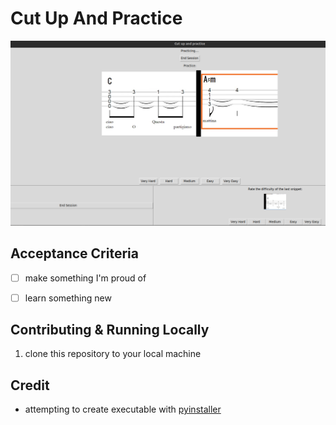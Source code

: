 # Cut Up And Practice

![Screenshot of Cut Up And Practice](/doc/img/project.png)

## Acceptance Criteria

- [ ] make something I'm proud of
- [ ] learn something new


## Contributing & Running Locally

1. clone this repository to your local machine


## Credit

- attempting to create executable with [pyinstaller](https://github.com/pyinstaller/pyinstaller/tree/5d7a0449ecea400eccbbb30d5fcef27d72f8f75d)
